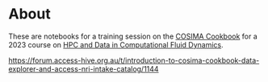 # About

These are notebooks for a training session on the [COSIMA Cookbook](https://cosima-recipes.readthedocs.io/en/latest/index.html) for a 2023 course on [HPC and Data in Computational Fluid Dynamics](https://intersect.org.au/education/collaborative-graduate-courses/3rd-collaborative-course/).

https://forum.access-hive.org.au/t/introduction-to-cosima-cookbook-data-explorer-and-access-nri-intake-catalog/1144

